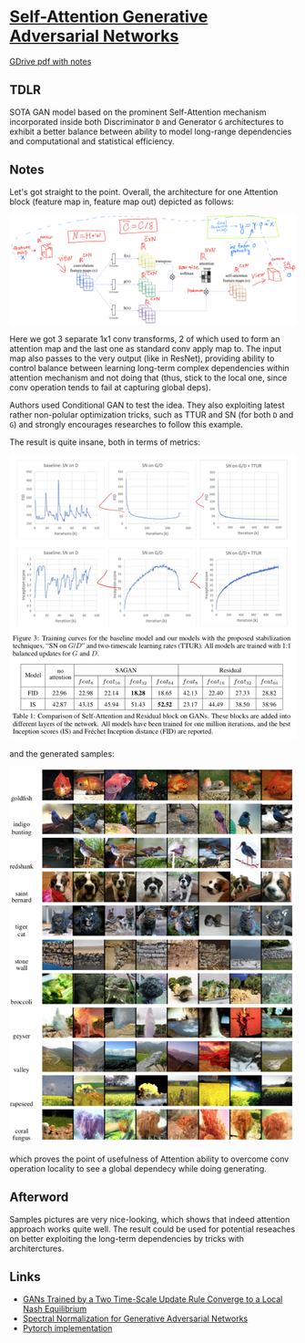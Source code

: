 # [Self-Attention Generative Adversarial Networks](https://arxiv.org/abs/1805.08318)

[GDrive pdf with notes](https://drive.google.com/file/d/1zaXwgbswrKpgaHiy9gcemvO8WlmwkL3V/view?usp=sharing)

## TDLR

SOTA GAN model based on the prominent Self-Attention mechanism incorporated inside both Discriminator `D` and Generator `G` architectures to exhibit a better balance between ability to model long-range dependencies and computational and statistical efficiency.

## Notes

Let's got straight to the point. Overall, the architecture for one Attention block (feature map in, feature map out) depicted as follows:

![](arch.png)

Here we got 3 separate 1x1 conv transforms, 2 of which used to form an attention map and the last one as standard conv apply map to. The input map also passes to the very output (like in ResNet), providing ability to control balance between learning long-term complex dependencies within attention mechanism and not doing that (thus, stick to the local one, since conv operation tends to fail at capturing global deps).  

Authors used Conditional GAN to test the idea. They also exploiting latest rather non-polular optimization tricks, such as TTUR and SN (for both `D` and `G`) and strongly encourages researches to follow this example.

The result is quite insane, both in terms of metrics:

![](metrics.png)

and the generated samples:

![](examples.png)

which proves the point of usefulness of Attention ability to overcome conv operation locality to see a global dependecy while doing generating.

## Afterword

Samples pictures are very nice-looking, which shows that indeed attention approach works quite well. The result could be used for potential reseaches on better exploiting the long-term dependencies by tricks with architerctures.

## Links

- [GANs Trained by a Two Time-Scale Update Rule Converge to a Local Nash Equilibrium](../1706_ttur)
- [Spectral Normalization for Generative Adversarial Networks](../1802_spectral_normalization_for_gan)
- [Pytorch implementation](https://github.com/heykeetae/Self-Attention-GAN)
